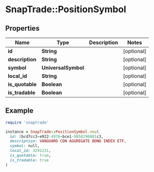 # SnapTrade::PositionSymbol

## Properties

| Name | Type | Description | Notes |
| ---- | ---- | ----------- | ----- |
| **id** | **String** |  | [optional] |
| **description** | **String** |  | [optional] |
| **symbol** | **UniversalSymbol** |  | [optional] |
| **local_id** | **String** |  | [optional] |
| **is_quotable** | **Boolean** |  | [optional] |
| **is_tradable** | **Boolean** |  | [optional] |

## Example

```ruby
require 'snaptrade'

instance = SnapTrade::PositionSymbol.new(
  id: 2bcd7cc3-e922-4976-bce1-9858296801c3,
  description: VANGUARD CDN AGGREGATE BOND INDEX ETF,
  symbol: null,
  local_id: 3291231,
  is_quotable: true,
  is_tradable: true
)
```

